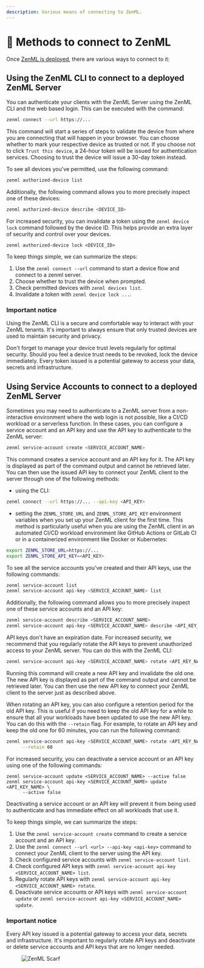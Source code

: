 ```yaml
---
description: Various means of connecting to ZenML.
---
```


# 🔌 Methods to connect to ZenML

Once [ZenML is deployed](../user-guide/production-guide/deploying-zenml.md), there are various ways to connect to it:

## Using the ZenML CLI to connect to a deployed ZenML Server

You can authenticate your clients with the ZenML Server using the ZenML CLI and the web based login. This can be executed with the command:

```bash
zenml connect --url https://...
```

This command will start a series of steps to validate the device from where you are connecting that will happen in your browser. You can choose whether to mark your respective device as trusted or not. If you choose not to click `Trust this device`, a 24-hour token will be issued for authentication services. Choosing to trust the device will issue a 30-day token instead.

To see all devices you've permitted, use the following command:

```bash
zenml authorized-device list
```

Additionally, the following command allows you to more precisely inspect one of these devices:

```bash
zenml authorized-device describe <DEVICE_ID>  
```

For increased security, you can invalidate a token using the `zenml device lock` command followed by the device ID. This helps provide an extra layer of security and control over your devices.

```
zenml authorized-device lock <DEVICE_ID>  
```

To keep things simple, we can summarize the steps:

1. Use the `zenml connect --url` command to start a device flow and connect to a zenml server.
2. Choose whether to trust the device when prompted.
3. Check permitted devices with `zenml devices list`.
4. Invalidate a token with `zenml device lock ...`.

### Important notice

Using the ZenML CLI is a secure and comfortable way to interact with your ZenML tenants. It's important to always ensure that only trusted devices are used to maintain security and privacy.

Don't forget to manage your device trust levels regularly for optimal security. Should you feel a device trust needs to be revoked, lock the device immediately. Every token issued is a potential gateway to access your data, secrets and infrastructure.

## Using Service Accounts to connect to a deployed ZenML Server

Sometimes you may need to authenticate to a ZenML server from a non-interactive environment where the web login is not possible, like a CI/CD workload or a serverless function. In these cases, you can configure a service account and an API key and use the API key to authenticate to the ZenML server:

```bash
zenml service-account create <SERVICE_ACCOUNT_NAME>
```

This command creates a service account and an API key for it. The API key is displayed as part of the command output and cannot be retrieved later. You can then use the issued API key to connect your ZenML client to the server through one of the following methods:

* using the CLI:

```bash
zenml connect --url https://... --api-key <API_KEY>
```

* setting the `ZENML_STORE_URL` and `ZENML_STORE_API_KEY` environment variables when you set up your ZenML client for the first time. This method is particularly useful when you are using the ZenML client in an automated CI/CD workload environment like GitHub Actions or GitLab CI or in a containerized environment like Docker or Kubernetes:

```bash
export ZENML_STORE_URL=https://...
export ZENML_STORE_API_KEY=<API_KEY>
```

To see all the service accounts you've created and their API keys, use the following commands:

```bash
zenml service-account list
zenml service-account api-key <SERVICE_ACCOUNT_NAME> list
```

Additionally, the following command allows you to more precisely inspect one of these service accounts and an API key:

```bash
zenml service-account describe <SERVICE_ACCOUNT_NAME>
zenml service-account api-key <SERVICE_ACCOUNT_NAME> describe <API_KEY_NAME>
```

API keys don't have an expiration date. For increased security, we recommend that you regularly rotate the API keys to prevent unauthorized access to your ZenML server. You can do this with the ZenML CLI:

```bash
zenml service-account api-key <SERVICE_ACCOUNT_NAME> rotate <API_KEY_NAME>
```

Running this command will create a new API key and invalidate the old one. The new API key is displayed as part of the command output and cannot be retrieved later. You can then use the new API key to connect your ZenML client to the server just as described above.

When rotating an API key, you can also configure a retention period for the old API key. This is useful if you need to keep the old API key for a while to ensure that all your workloads have been updated to use the new API key. You can do this with the `--retain` flag. For example, to rotate an API key and keep the old one for 60 minutes, you can run the following command:

```bash
zenml service-account api-key <SERVICE_ACCOUNT_NAME> rotate <API_KEY_NAME> \
      --retain 60
```

For increased security, you can deactivate a service account or an API key using one of the following commands:

```
zenml service-account update <SERVICE_ACCOUNT_NAME> --active false
zenml service-account api-key <SERVICE_ACCOUNT_NAME> update <API_KEY_NAME> \
      --active false
```

Deactivating a service account or an API key will prevent it from being used to authenticate and has immediate effect on all workloads that use it.

To keep things simple, we can summarize the steps:

1. Use the `zenml service-account create` command to create a service account and an API key.
2. Use the `zenml connect --url <url> --api-key <api-key>` command to connect your ZenML client to the server using the API key.
3. Check configured service accounts with `zenml service-account list`.
4. Check configured API keys with `zenml service-account api-key <SERVICE_ACCOUNT_NAME> list`.
5. Regularly rotate API keys with `zenml service-account api-key <SERVICE_ACCOUNT_NAME> rotate`.
6. Deactivate service accounts or API keys with `zenml service-account update` or `zenml service-account api-key <SERVICE_ACCOUNT_NAME> update`.

### Important notice

Every API key issued is a potential gateway to access your data, secrets and infrastructure. It's important to regularly rotate API keys and deactivate or delete service accounts and API keys that are no longer needed.

<figure><img src="https://static.scarf.sh/a.png?x-pxid=f0b4f458-0a54-4fcd-aa95-d5ee424815bc" alt="ZenML Scarf"><figcaption></figcaption></figure>
